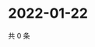 # 2022-01-22

共 0 条

<!-- BEGIN WEIBO -->
<!-- 最后更新时间 Sat Jan 22 2022 22:11:38 GMT+0800 (China Standard Time) -->

<!-- END WEIBO -->

